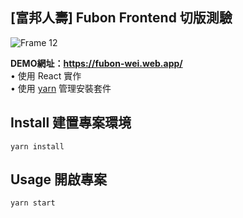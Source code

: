 ## [富邦人壽] Fubon Frontend 切版測驗  
![Frame 12](https://user-images.githubusercontent.com/68804592/113497151-96c07c80-9533-11eb-82fa-7434e472f336.png)

<strong>DEMO網址：https://fubon-wei.web.app/</strong>  
• 使用 React 實作  
• 使用 [yarn](https://yarnpkg.com/) 管理安裝套件  
## Install 建置專案環境  
```
yarn install
```

## Usage 開啟專案
```
yarn start
```
